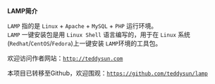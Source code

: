 <b>LAMP简介</b>
<p><code>LAMP</code> 指的是 <code>Linux</code> + <code>Apache</code> + <code>MySQL</code> + <code>PHP</code> 运行环境。<br>
<code>LAMP</code> 一键安装包是用 <code>Linux Shell</code> 语言编写的，用于在 <code>Linux</code> 系统(<code>Redhat</code>/<code>CentOS</code>/<code>Fedora</code>)上一键安装 <code>LAMP</code>环境的工具包。</p>
<p>欢迎访问作者网站：<a href='http://teddysun.com'><code>http://teddysun.com</code></a></p>
<p>本项目已转移至Github，欢迎围观：<a href='https://github.com/teddysun/lamp'><code>https://github.com/teddysun/lamp</code></a></p>